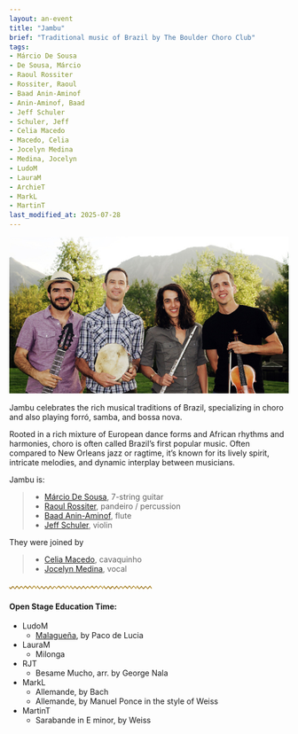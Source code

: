 ```yaml
---
layout: an-event
title: "Jambu"
brief: "Traditional music of Brazil by The Boulder Choro Club"
tags:
- Márcio De Sousa
- De Sousa, Márcio
- Raoul Rossiter
- Rossiter, Raoul
- Baad Anin-Aminof
- Anin-Aminof, Baad
- Jeff Schuler
- Schuler, Jeff
- Celia Macedo
- Macedo, Celia
- Jocelyn Medina
- Medina, Jocelyn
- LudoM
- LauraM
- ArchieT
- MarkL
- MartinT
last_modified_at: 2025-07-28
---
```

![Jambu - a group playing choro music](/pics/20250728-Jambu.jpg)

Jambu celebrates the rich musical traditions of Brazil, specializing in choro and also playing forró, samba, and bossa nova.  

Rooted in a rich mixture of European dance forms and African rhythms and harmonies, choro is often called Brazil’s first popular music. Often compared to New Orleans jazz or ragtime, it’s known for its lively spirit, intricate melodies, and dynamic interplay between musicians.  

Jambu is:
> * [Márcio De Sousa](https://www.instagram.com/marcio_desousa/?hl=en), 7-string guitar
> * [Raoul Rossiter](https://www.linkedin.com/in/raoul-rossiter-03593311), pandeiro / percussion
> * [Baad Anin-Aminof](https://github.com/budaminof), flute
> * [Jeff Schuler](https://www.instagram.com/digmob/?hl=en), violin

They were joined by
> * [Celia Macedo](https://www.rockymountainendoflifecollective.com/bios#block-d39c205cbb18ebc11af6), cavaquinho
> * [Jocelyn Medina](https://www.jocelynmedina.com/), vocal

![line](/pics/wgly-line.png)

#### Open Stage Education Time: ####
* LudoM
   - [Malagueña](https://www.youtube.com/watch?v=e1aA-WXbnho), by Paco de Lucia
* LauraM
   - Milonga
* RJT
   - Besame Mucho, arr. by George Nala
* MarkL
   - Allemande, by Bach
   - Allemande, by Manuel Ponce in the style of Weiss
* MartinT
   - Sarabande in E minor, by Weiss

